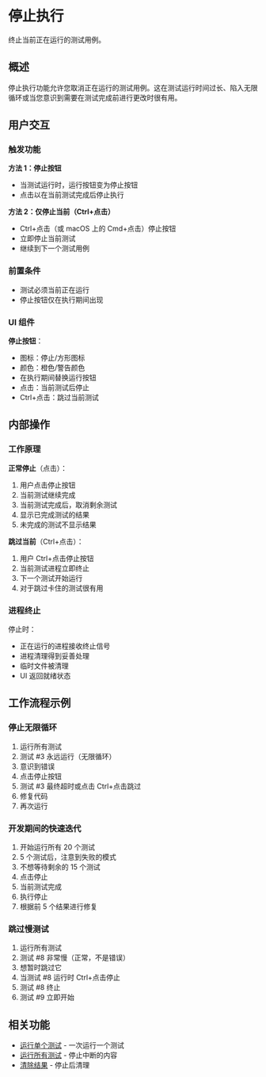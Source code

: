 # 停止执行

终止当前正在运行的测试用例。

## 概述

停止执行功能允许您取消正在运行的测试用例。这在测试运行时间过长、陷入无限循环或当您意识到需要在测试完成前进行更改时很有用。

## 用户交互

### 触发功能

**方法 1：停止按钮**
- 当测试运行时，运行按钮变为停止按钮
- 点击以在当前测试完成后停止执行

**方法 2：仅停止当前（Ctrl+点击）**
- Ctrl+点击（或 macOS 上的 Cmd+点击）停止按钮
- 立即停止当前测试
- 继续到下一个测试用例

### 前置条件

- 测试必须当前正在运行
- 停止按钮仅在执行期间出现

### UI 组件

**停止按钮**：
- 图标：停止/方形图标
- 颜色：橙色/警告颜色
- 在执行期间替换运行按钮
- 点击：当前测试后停止
- Ctrl+点击：跳过当前测试

## 内部操作

### 工作原理

**正常停止**（点击）：
1. 用户点击停止按钮
2. 当前测试继续完成
3. 当前测试完成后，取消剩余测试
4. 显示已完成测试的结果
5. 未完成的测试不显示结果

**跳过当前**（Ctrl+点击）：
1. 用户 Ctrl+点击停止按钮
2. 当前测试进程立即终止
3. 下一个测试开始运行
4. 对于跳过卡住的测试很有用

### 进程终止

停止时：
- 正在运行的进程接收终止信号
- 进程清理得到妥善处理
- 临时文件被清理
- UI 返回就绪状态

## 工作流程示例

### 停止无限循环

1. 运行所有测试
2. 测试 #3 永远运行（无限循环）
3. 意识到错误
4. 点击停止按钮
5. 测试 #3 最终超时或点击 Ctrl+点击跳过
6. 修复代码
7. 再次运行

### 开发期间的快速迭代

1. 开始运行所有 20 个测试
2. 5 个测试后，注意到失败的模式
3. 不想等待剩余的 15 个测试
4. 点击停止
5. 当前测试完成
6. 执行停止
7. 根据前 5 个结果进行修复

### 跳过慢测试

1. 运行所有测试
2. 测试 #8 非常慢（正常，不是错误）
3. 想暂时跳过它
4. 当测试 #8 运行时 Ctrl+点击停止
5. 测试 #8 终止
6. 测试 #9 立即开始

## 相关功能

- [运行单个测试](run-single-test.md) - 一次运行一个测试
- [运行所有测试](run-all-tests.md) - 停止中断的内容
- [清除结果](clear-results.md) - 停止后清理
